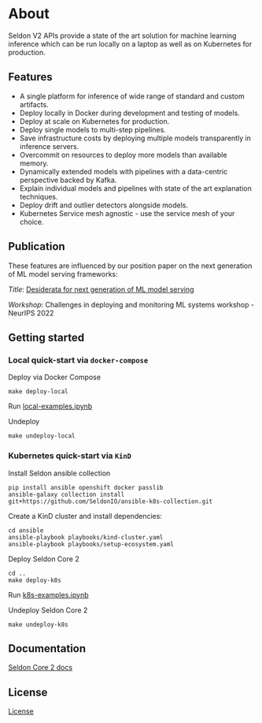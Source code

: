 # About 

Seldon V2 APIs provide a state of the art solution for machine learning inference which can be run locally on a laptop as well as on Kubernetes for production.

## Features

 * A single platform for inference of wide range of standard and custom artifacts.
 * Deploy locally in Docker during development and testing of models.
 * Deploy at scale on Kubernetes for production.
 * Deploy single models to multi-step pipelines.
 * Save infrastructure costs by deploying multiple models transparently in inference servers.
 * Overcommit on resources to deploy more models than available memory.
 * Dynamically extended models with pipelines with a data-centric perspective backed by Kafka.
 * Explain individual models and pipelines with state of the art explanation techniques.
 * Deploy drift and outlier detectors alongside models.
 * Kubernetes Service mesh agnostic - use the service mesh of your choice.

## Publication

These features are influenced by our position paper on the next generation of ML model serving frameworks:

*Title*: [Desiderata for next generation of ML model serving](http://arxiv.org/abs/2210.14665)

*Workshop*: Challenges in deploying and monitoring ML systems workshop - NeurIPS 2022


## Getting started

### Local quick-start via `docker-compose`

Deploy via Docker Compose

```
make deploy-local
```

Run [local-examples.ipynb](samples/local-examples.ipynb)


Undeploy

```
make undeploy-local
```

### Kubernetes quick-start via `KinD`

Install Seldon ansible collection

```
pip install ansible openshift docker passlib
ansible-galaxy collection install git+https://github.com/SeldonIO/ansible-k8s-collection.git
```

Create a KinD cluster and install dependencies:

```
cd ansible
ansible-playbook playbooks/kind-cluster.yaml
ansible-playbook playbooks/setup-ecosystem.yaml
```

Deploy Seldon Core 2

```
cd ..
make deploy-k8s
```

Run [k8s-examples.ipynb](samples/k8s-examples.ipynb)

Undeploy Seldon Core 2

```
make undeploy-k8s
```


## Documentation

[Seldon Core 2 docs](https://docs.seldon.io/projects/seldon-core/en/v2/)

## License

[License](LICENSE)